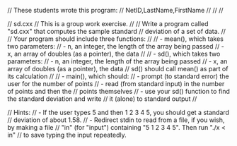 // These students wrote this program:
// NetID,LastName,FirstName
// 
// 
//

// sd.cxx
// This is a group work exercise.
//
// Write a program called "sd.cxx" that computes the sample standard
// deviation of a set of data.
//
// Your program should include three functions:
//
// - mean(), which takes two parameters:
//   - n, an integer, the length of the array being passed
//   - x, an array of doubles (as a pointer), the data
//
// - sd(), which takes two parameters:
//   - n, an integer, the length of the array being passed
//   - x, an array of doubles (as a pointer), the data
//   sd() should call mean() as part of its calculation
//
// - main(), which should:
//   - prompt (to standard error) the user for the number of points
//   - read (from standard input) in the number of points and then the
//     points themselves
//   - use your sd() function to find the standard deviation and write
//     it (alone) to standard output
//

// Hints:
// - If the user types 5 and then 1 2 3 4 5, you should get a standard
//   deviation of about 1.58.
// - Redirect stdin to read from a file, if you wish, by making a file
//   "in" (for "input") containing "5 1 2 3 4 5". Then run "./x < in"
//   to save typing the input repeatedly.
